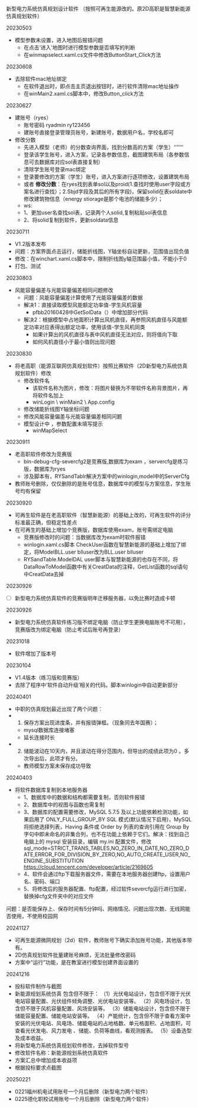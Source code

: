 

新型电力系统仿真规划设计软件 （按照可再生能源改的。原2D高职是智慧新能源仿真规划软件）

20230503
- 模型参数未设置，进入地图后报错问题
  - 在点击‘进入’地图时进行模型参数是否填写的判断
  - 在winmapselect.xaml.cs文件中修改ButtonStart_Click方法

20230608
- 去除软件mac地址绑定
  - 在软件退出时，即点击主页退出按钮时，进行软件清除mac地址操作
  - 在winMain2.xaml.cs脚本中，修改Button_click方法

20230627
- 建账号（ryes）
  - 账号密码 ryadmin  ry123456
  - 建账号直接登录管理员账号，新建账号，数据用户名，学校名即可 
- 修改分数
  - 先进入模型（老师）的分数查询界面，找到分数高的方案（学生）‘’‘’‘’‘
  - 登录该学生账号，进入方案，记录各参数信息，截图建筑布局（各参数信息可去数据库对应sol表直接复制）
  - 清除学生账号登录mac绑定
  - 登录要修改的方案（学生）账号，进入方案进行逐项修改，设置建筑布局
  - 或者 **修改分数**：在ryes找到表单sol以及proid(1.查找时使用user字段或方案名进行查找）；2.Sbjd字段及其后的所有字段)，保留solid在表soldate中修改建筑物信息（energy stiorage是那个电池的储能多少）；
  - ws:
  - 1、更加user名查找sol表，记录两个人solid,复制粘贴sol表信息
  - 2、将solid复制到软件，更新soldata信息



20230711
- V1.2版本发布
- 问题：方案界面点击运行，储能折线图，Y轴坐标自动更新，范围值出现负值
- 修改：在winchart.xaml.cs脚本中，限制折线图y轴范围最小值，不能小于0
- 打包、测试

20230803
- 风能容量偏差与光能容量偏差相同问题修改
  - 问题：风能容量偏差计算使用了光能容量偏差的数据
  - 解决1：直接读取模型风能额定功率值-学生风机容量
    - pfbb20160428中GetSolData（）中增加部分代码
  - 解决2：根据模型中占地面积计算出风机直径，再参照风机直径与风能额定功率对应表得出额定功率，使用该值-学生风机同类
    - 如果计算出的风机直径与表中风机直径无法对应，则将值向下取
    - 如何风机直径小于最小值则出现问题

20230830 
- 将老高职（能源互联网仿真规划软件）按照比赛软件（2D新型电力系统仿真规划软件）修改
  - 修改软件名
    - 该软件名称为图片，修改：将图片替换为不带软件名称背景图片，再将软件名加上
    - winLogin \ winMain2  \ App.config 
  - 修改储能折线图Y轴坐标问题
  - 修改风能容量偏差与光能容量偏差相同问题
  - 模型设计中 ，参数配置未填写提示
    - winMapSelect

20230911
- 老高职软件修改为竞赛版 
  - bin-debug-cfg-severcfg2是竞赛版,数据库为exam ，servercfg是练习版，数据库为ryes
  - 涉及脚本有，RYSandTablr解决方案中的winlogin,model中的ServerCfg
- 教师账号删除，仅仅删除的是账号信息，数据库中的模型与方案信息，学生账号均有保留


20230920
- 可再生软件是在老高职软件（智慧新能源）的基础上改的，可再生软件的评分标准最正确，但稳定性差点
- 在可再生的基础上增加个竞赛版，数据库使用exam，账号需绑定电脑
  - 竞赛版修改时的问题：当数据库改为exam时软件报错
  - winlogin.xaml.cs脚本 CheckUser函数在智慧新能源的基础上增加了绑定，将ModelBLL.user blluser改为BLL.user blluser
  - RYSandTable.ModelDAL user脚本与智慧新能源的也存在不同，将DataRowToModel函数中有关CreatData的注释，GetList函数的sql语句中CreatData去掉

20230926
- [ ] 新型电力系统仿真软件的竞赛版明年迁移服务器，以免比赛时造成卡顿

20230926
- 新型电力系统仿真软件练习版不绑定电脑（防止学生更换电脑账号不可用），竞赛版改为绑定电脑（防止考试后账号再登录）

20231018
- 软件增加了版本号 

20230104
- V1.4版本（练习版和竞赛版）  
- 去除了程序中‘软件自动升级’相关的代码。脚本winlogin中自动更新部分

20240401
- 中职的仿真规划最近出现了两个问题：
- 1. 保存方案出现进度条，并有报错弹框。（现象同去年国赛）；
  - mysql数据库连接堵塞
  - 延长连接时长
- 2. 储能波动在10天内，并且波动在得分范围内，但导出的成绩此项为0 。多次导出后，此项才有分。
  - 教师模型方案未保存成功导致

20240403
- 将软件数据库复制到本地服务器
  - 1、数据库中的数据和结构都需要复制，否则软件报错
  - 2、数据库中的视图与函数也需复制
  - 3、数据库的配置需要修改，MySQL 5.7.5 及以上功能依赖检测功能，如果启用了 ONLY_FULL_GROUP_BY SQL 模式(默认情况下启用)，MySQL 将拒绝选择列表，Having 条件或 Order by 列表的查询引用在 Group By 字句中即未命名的非集合列，也不在功能上依赖于它们。解决：找到自己电脑上的 mysql 安装目录，编辑 my.ini 配置文件，修改sql_mode=STRICT_TRANS_TABLES,NO_ZERO_IN_DATE,NO_ZERO_DATE,ERROR_FOR_DIVISION_BY_ZERO,NO_AUTO_CREATE_USER,NO_ENGINE_SUBSTITUTION
      https://cloud.tencent.com/developer/article/2169605
  - 4、软件会通过ftp下载服务器文件，需要在本地服务器创建ftp，设置用户名、密码、端口
  - 5、将修改后的服务器配置、ftp配置，经过软件severcfg运行进行加密，替换掉cfg文件夹中的对应文件

问题：是否能保存上、保存时间有5分钟吗、网络情况、问题出现次数、无线网能否使用，不使用校园网



20241127
- 可再生能源微网规划（2d）软件，教师账号下确实添加账号功能，其他版本带有。
- 2D仿真规划软件批量建账号麻烦，无法批量修改密码
- 方案中“运行”功能，是在教室进行模型创建界面设置的

20241216  
- 投标软件制作与截图
- 新能源规划系统仿真
  包含但不限于：
  （1）光伏电站设计，包含但不限于光伏电站容量配置、光伏组件倾角调整、光伏电站安装等。
  （2）风电场设计，包含但不限于风机容量配置、风场安装等。
  （3）储能电站设计，包含但不限于储能容量配置、储能电站安装等。
  （4）产能统计，包含但不限于查看方案中安装的光伏电站、风电场、储能电站的占地格数、单元格面积、占地面积，可查看光伏发电、风力发电 、储能、负荷等曲线，看观测报表。
  （5）设备选型及成本收益。
- 将新型电力系统仿真规划软件修改，去掉软件型号
- 修改软件名称：新能源规划系统仿真软件
- 方案汇总中增加成本收益项
- 根据投标要求点截图

20250221
- 0221福州机电试用账号一个月后删除（新型电力两个软件）
- 0225德化职校试用账号一个月后删除（新型电力两个软件）